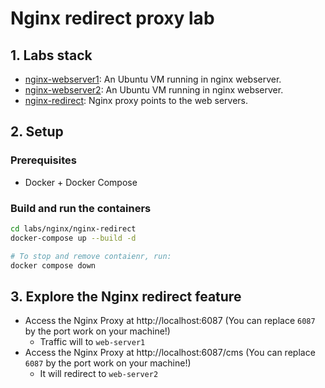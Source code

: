 # Nginx redirect proxy lab

## 1. Labs stack

- [nginx-webserver1](https://nginx.org/): An Ubuntu VM running in nginx webserver.
- [nginx-webserver2](https://nginx.org/): An Ubuntu VM running in nginx webserver.
- [nginx-redirect](https://nginx.org/): Nginx proxy points to the web servers.

## 2. Setup

### Prerequisites

- Docker + Docker Compose

### Build and run the containers

```bash
cd labs/nginx/nginx-redirect
docker-compose up --build -d

# To stop and remove contaienr, run:
docker compose down
```

## 3. Explore the Nginx redirect feature

- Access the Nginx Proxy at http://localhost:6087 (You can replace `6087` by the port work on your machine!)
  - Traffic will to `web-server1`
- Access the Nginx Proxy at http://localhost:6087/cms (You can replace `6087` by the port work on your machine!)
  - It will redirect to `web-server2`

